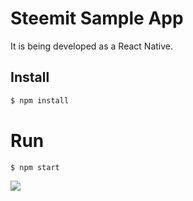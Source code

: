# Steemit Sample App
It is being developed as a React Native.

## Install

```bash
$ npm install
```

# Run
```bash
$ npm start
```


![](https://user-images.githubusercontent.com/3969643/51152757-89fed200-18b0-11e9-8d56-fc64110cb168.png)
